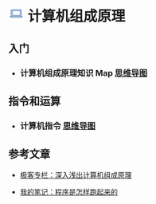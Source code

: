 # <img src="./Assets/icons/计算机.png" width="32px" height="30px"> 计算机组成原理

## 入门

- ### 计算机组成原理知识 Map [思维导图](/Notes/Basic/计算机组成原理知识Map.md)

## 指令和运算

- ### 计算机指令 [思维导图](/Notes/Basic/计算机指令.md)

## 参考文章

- [极客专栏：深入浅出计算机组成原理](https://time.geekbang.org/column/intro/170)

- [我的笔记：程序是怎样跑起来的](/Notes/Basic/计算机是怎样跑起来的.md)
